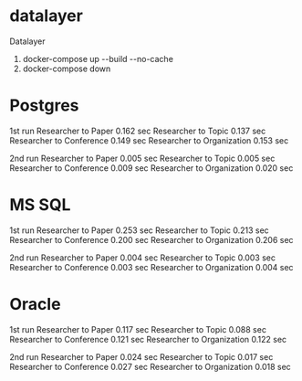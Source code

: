 # datalayer
Datalayer

1. docker-compose up --build --no-cache
2. docker-compose down

# Postgres
1st run
Researcher to Paper       0.162 sec
Researcher to Topic       0.137 sec
Researcher to Conference  0.149 sec
Researcher to Organization 0.153 sec

2nd run
Researcher to Paper       0.005 sec
Researcher to Topic       0.005 sec
Researcher to Conference  0.009 sec
Researcher to Organization 0.020 sec

# MS SQL 
1st run
Researcher to Paper       0.253 sec
Researcher to Topic       0.213 sec
Researcher to Conference  0.200 sec
Researcher to Organization 0.206 sec

2nd run
Researcher to Paper       0.004 sec
Researcher to Topic       0.003 sec
Researcher to Conference  0.003 sec
Researcher to Organization 0.004 sec

# Oracle
1st run
Researcher to Paper       0.117 sec
Researcher to Topic       0.088 sec
Researcher to Conference  0.121 sec
Researcher to Organization 0.122 sec

2nd run
Researcher to Paper       0.024 sec
Researcher to Topic       0.017 sec
Researcher to Conference  0.027 sec
Researcher to Organization 0.018 sec
